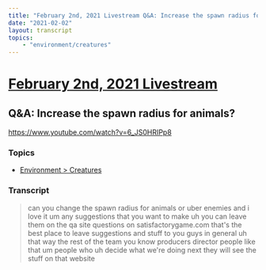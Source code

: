```yaml
---
title: "February 2nd, 2021 Livestream Q&A: Increase the spawn radius for animals?"
date: "2021-02-02"
layout: transcript
topics:
    - "environment/creatures"
---
```

# [February 2nd, 2021 Livestream](../2021-02-02.md)
## Q&A: Increase the spawn radius for animals?
https://www.youtube.com/watch?v=6_JS0HRIPp8

### Topics
* [Environment > Creatures](../topics/environment/creatures.md)

### Transcript

> can you change the spawn radius for animals or uber enemies and i love it um any suggestions that you want to make uh you can leave them on the qa site questions on satisfactorygame.com that's the best place to leave suggestions and stuff to you guys in general uh that way the rest of the team you know producers director people like that um people who uh decide what we're doing next they will see the stuff on that website
